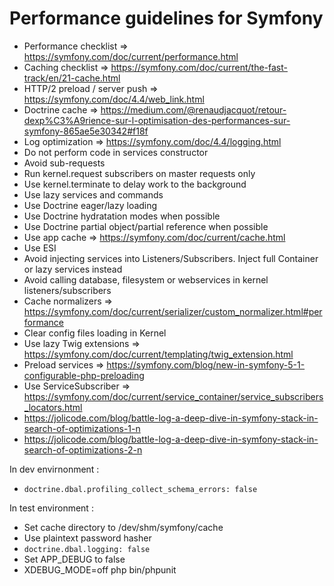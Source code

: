 # Performance guidelines for Symfony

- Performance checklist => https://symfony.com/doc/current/performance.html
- Caching checklist => https://symfony.com/doc/current/the-fast-track/en/21-cache.html
- HTTP/2 preload / server push => https://symfony.com/doc/4.4/web_link.html
- Doctrine cache => https://medium.com/@renaudjacquot/retour-dexp%C3%A9rience-sur-l-optimisation-des-performances-sur-symfony-865ae5e30342#f18f
- Log optimization => https://symfony.com/doc/4.4/logging.html
- Do not perform code in services constructor
- Avoid sub-requests
- Run kernel.request subscribers on master requests only
- Use kernel.terminate to delay work to the background
- Use lazy services and commands
- Use Doctrine eager/lazy loading
- Use Doctrine hydratation modes when possible
- Use Doctrine partial object/partial reference when possible
- Use app cache => https://symfony.com/doc/current/cache.html
- Use ESI
- Avoid injecting services into Listeners/Subscribers. Inject full Container or lazy services instead
- Avoid calling database, filesystem or webservices in kernel listeners/subscribers
- Cache normalizers => https://symfony.com/doc/current/serializer/custom_normalizer.html#performance
- Clear config files loading in Kernel
- Use lazy Twig extensions => https://symfony.com/doc/current/templating/twig_extension.html
- Preload services => https://symfony.com/blog/new-in-symfony-5-1-configurable-php-preloading
- Use ServiceSubscriber => https://symfony.com/doc/current/service_container/service_subscribers_locators.html
- https://jolicode.com/blog/battle-log-a-deep-dive-in-symfony-stack-in-search-of-optimizations-1-n
- https://jolicode.com/blog/battle-log-a-deep-dive-in-symfony-stack-in-search-of-optimizations-2-n

In dev envirnonment :
- `doctrine.dbal.profiling_collect_schema_errors: false`

In test environment :
- Set cache directory to /dev/shm/symfony/cache
- Use plaintext password hasher
- `doctrine.dbal.logging: false`
- Set APP_DEBUG to false
- XDEBUG_MODE=off php bin/phpunit
